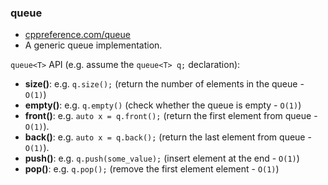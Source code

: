 ### queue

* [cppreference.com/queue](https://en.cppreference.com/w/cpp/container/queue)
* A generic queue implementation.

`queue<T>` API (e.g. assume the `queue<T> q;` declaration):
* **size()**: e.g. `q.size();` (return the number of elements in the queue - `O(1)`)
* **empty()**: e.g. `q.empty()` (check whether the queue is empty - `O(1)`)
* **front()**: e.g. `auto x = q.front();` (return the first element from queue - `O(1)`).
* **back()**: e.g. `auto x = q.back();` (return the last element from queue - `O(1)`).
* **push()**: e.g. `q.push(some_value);` (insert element at the end - `O(1)`)
* **pop()**: e.g. `q.pop();` (remove the first element element - `O(1)`)
